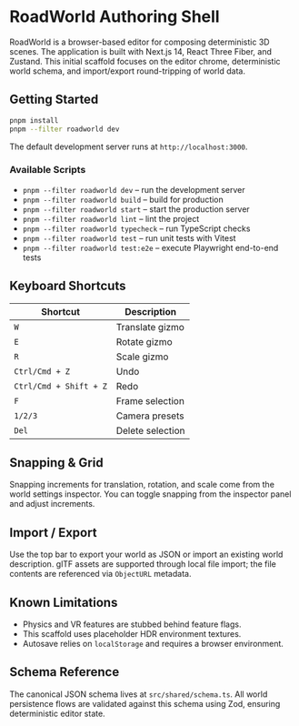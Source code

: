 # RoadWorld Authoring Shell

RoadWorld is a browser-based editor for composing deterministic 3D scenes. The application is
built with Next.js 14, React Three Fiber, and Zustand. This initial scaffold focuses on the editor
chrome, deterministic world schema, and import/export round-tripping of world data.

## Getting Started

```bash
pnpm install
pnpm --filter roadworld dev
```

The default development server runs at `http://localhost:3000`.

### Available Scripts

- `pnpm --filter roadworld dev` – run the development server
- `pnpm --filter roadworld build` – build for production
- `pnpm --filter roadworld start` – start the production server
- `pnpm --filter roadworld lint` – lint the project
- `pnpm --filter roadworld typecheck` – run TypeScript checks
- `pnpm --filter roadworld test` – run unit tests with Vitest
- `pnpm --filter roadworld test:e2e` – execute Playwright end-to-end tests

## Keyboard Shortcuts

Shortcut | Description
--- | ---
`W` | Translate gizmo
`E` | Rotate gizmo
`R` | Scale gizmo
`Ctrl/Cmd + Z` | Undo
`Ctrl/Cmd + Shift + Z` | Redo
`F` | Frame selection
`1/2/3` | Camera presets
`Del` | Delete selection

## Snapping & Grid

Snapping increments for translation, rotation, and scale come from the world settings inspector.
You can toggle snapping from the inspector panel and adjust increments.

## Import / Export

Use the top bar to export your world as JSON or import an existing world description. glTF assets
are supported through local file import; the file contents are referenced via `ObjectURL` metadata.

## Known Limitations

- Physics and VR features are stubbed behind feature flags.
- This scaffold uses placeholder HDR environment textures.
- Autosave relies on `localStorage` and requires a browser environment.

## Schema Reference

The canonical JSON schema lives at `src/shared/schema.ts`. All world persistence flows are
validated against this schema using Zod, ensuring deterministic editor state.
